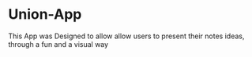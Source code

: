 # Union-App

This App was Designed to allow allow users to present their notes ideas, through a fun and a visual way 

